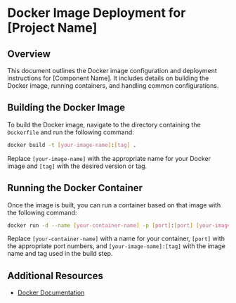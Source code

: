# Docker Image Deployment for [Project Name]

## Overview
This document outlines the Docker image configuration and deployment instructions for [Component Name]. It includes details on building the Docker image, running containers, and handling common configurations.

## Building the Docker Image

To build the Docker image, navigate to the directory containing the `Dockerfile` and run the following command:

```bash
docker build -t [your-image-name]:[tag] .
```

Replace `[your-image-name]` with the appropriate name for your Docker image and `[tag]` with the desired version or tag.

## Running the Docker Container

Once the image is built, you can run a container based on that image with the following command:

```bash
docker run -d --name [your-container-name] -p [port]:[port] [your-image-name]:[tag]
```

Replace `[your-container-name]` with a name for your container, `[port]` with the appropriate port numbers, and `[your-image-name]:[tag]` with the image name and tag used in the build step.



## Additional Resources

- [Docker Documentation](https://docs.docker.com)


